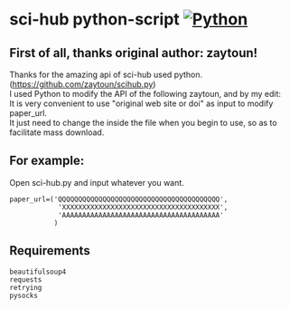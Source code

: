 sci-hub python-script
[![Python](https://img.shields.io/badge/Python-3%2B-blue.svg)](https://www.python.org)<br>
=========
## First of all, thanks original author: zaytoun! 
Thanks for the amazing api of sci-hub used python.(https://github.com/zaytoun/scihub.py)<br>
I used Python to modify the API of the following zaytoun, and by my edit:<br>
It is very convenient to use "original web site or doi" as input to modify paper_url.<br>
It just need to change the inside the file when you begin to use, so as to facilitate mass download.<br>
## For example:
Open sci-hub.py and input whatever you want.
```
paper_url=('QQQQQQQQQQQQQQQQQQQQQQQQQQQQQQQQQQQQQQQQ',
            'XXXXXXXXXXXXXXXXXXXXXXXXXXXXXXXXXXXXXXX',
            'AAAAAAAAAAAAAAAAAAAAAAAAAAAAAAAAAAAAAAA'
           )
```
## Requirements
```
beautifulsoup4
requests
retrying
pysocks
```
